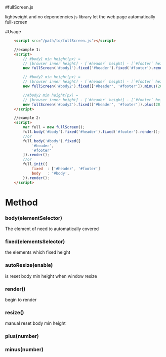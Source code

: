 #fullScreen.js

lightweight and no dependencies js library let the web page automatically full-screen

#Usage

```html
    <script src="/path/to/fullScreen.js"></script>

    //example 1:
    <script>
        // #body1 min height(px) =
        // [browser inner height] - [`#header` height] - [`#footer` height]
        new fullScreen('#body1').fixed('#header').fixed('#footer').render()

        // #body2 min height(px) =
        // [browser inner height] - [`#header` height] - [`#footer` height] - 20
        new fullScreen('#body2').fixed(['#header', '#footer']).minus(20).render()

        //#body2 min height(px) =
        // [browser inner height] - [`#header` height] - [`#footer` height] + 20
        new fullScreen('#body2').fixed(['#header', '#footer']).plus(20).render()
    </script>

    //example 2:
    <script>
        var full = new fullScreen();
        full.body('#body').fixed('#header').fixed('#footer').render();
        //or
        full.body('#body').fixed([
            '#header',
            '#footer'
        ]).render();
        //or
        full.init({
            fixed  : ['#header', '#footer']
            body   : '#body',
        }).render();
    </script>
```

# Method

### body(elementSelector)

The element of need to automatically covered

### fixed(elementsSelector)

the elements which fixed height

### autoResize(enable)

is reset body min height when window resize

### render()

begin to render

### resize()

manual reset body min height

### plus(number)

### minus(number)
